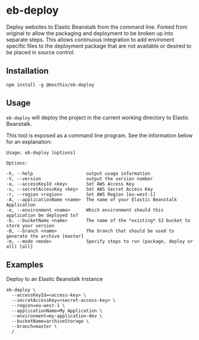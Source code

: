 # eb-deploy
Deploy websites to Elastic Beanstalk from the command line.
Forked from original to allow the packaging and deployment to be broken up into separate steps. This allows continuous integration to add environent specific files to the deployment package that are not available or desired to be placed in source control.

## Installation

    npm install -g @mosthix/eb-deploy

## Usage
`eb-deploy` will deploy the project in the current working directory to Elastic Beanstalk.

This tool is exposed as a command line program. See the information below for an explanation:

    Usage: eb-deploy [options]

    Options:

    -h, --help                    output usage information
    -V, --version                 output the version number
    -a, --accessKeyId <key>       Set AWS Access Key
    -s, --secretAccessKey <key>   Set AWS Secret Access Key
    -r, --region <region>         Set AWS Region [eu-west-1]
    -A, --applicationName <name>  The name of your Elastic Beanstalk Application
    -e, --environment <name>      Which environment should this application be deployed to?
    -b, --bucketName <name>       The name of the *existing* S3 bucket to store your version
    -B, --branch <name>           The branch that should be used to generate the archive [master]
    -m, --mode <mode>             Specify steps to run (package, deploy or all) [all]

## Examples
Deploy to an Elastic Beanstalk Instance

    eb-deploy \
      --accessKeyId=<access-key> \
      --secretAccessKey=<secret-access-key> \
      --region=eu-west-1 \
      --applicationName=My Application \
      --environment=my-application-dev \
      --bucketName=archiveStorage \
      --branch=master \
      /
